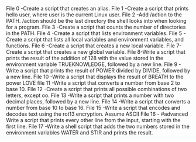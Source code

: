 File 0 -Create a script that creates an alias.
File 1 -Create a script that prints hello user, where user is the current Linux user.
File 2 -Add /action to the PATH. /action should be the last directory the shell looks into when looking for a program.
File 3 -Create a script that counts the number of directories in the PATH.
File 4 -Create a script that lists environment variables.
File 5 -Create a script that lists all local variables and environment variables, and functions.
File 6 -Create a script that creates a new local variable.
File 7-Create a script that creates a new global variable.
File 8-Write a script that prints the result of the addition of 128 with the value stored in the environment variable TRUEKNOWLEDGE, followed by a new line.
File 9 -Write a script that prints the result of POWER divided by DIVIDE, followed by a new line.
File 10 -Write a script that displays the result of BREATH to the power LOVE
file 11 -Write a script that converts a number from base 2 to base 10.
File 12 -Create a script that prints all possible combinations of two letters, except oo.
File 13 -Write a script that prints a number with two decimal places, followed by a new line.
File 14 -Write a script that converts a number from base 10 to base 16.
File 15 -Write a script that encodes and decodes text using the rot13 encryption. Assume ASCII
File 16 -
#advanced
Write a script that prints every other line from the input, starting with the first line.
File 17 -Write a shell script that adds the two numbers stored in the environment variables WATER and STIR and prints the result.
